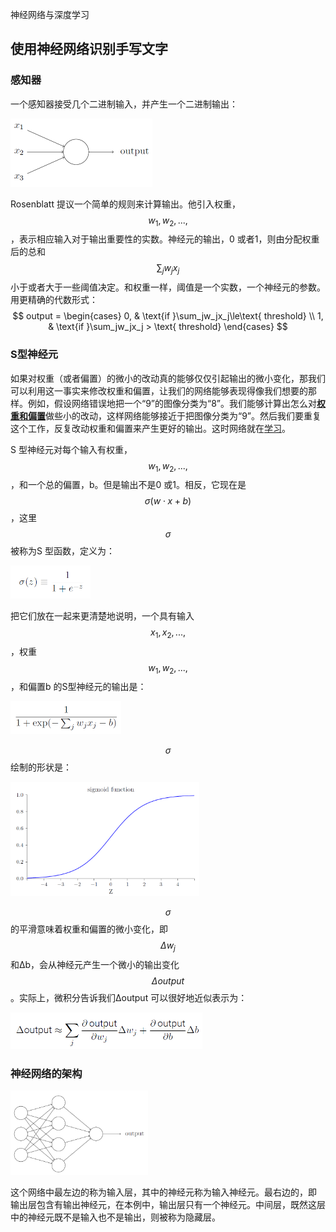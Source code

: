 神经网络与深度学习

## 使用神经网络识别手写文字

### 感知器

⼀个感知器接受⼏个⼆进制输⼊，并产⽣⼀个⼆进制输出：

<img src="神经网络与深度学习.assets/1622269057740.png" alt="1622269057740" style="zoom:50%;" />

Rosenblatt 提议⼀个简单的规则来计算输出。他引⼊权重，$$w_1,w_2,...,$$，表⽰相应输⼊对于输出重要性的实数。神经元的输出，0 或者1，则由分配权重后的总和$$\sum_jw_jx_j$$ ⼩于或者⼤于⼀些阈值决定。和权重⼀样，阈值是⼀个实数，⼀个神经元的参数。⽤更精确的代数形式：
$$
output =
\begin{cases} 
0,  & \text{if }\sum_jw_jx_j\le\text{ threshold} \\
1, & \text{if }\sum_jw_jx_j > \text{ threshold}
\end{cases}
$$

### S型神经元

如果对权重（或者偏置）的微⼩的改动真的能够仅仅引起输出的微⼩变化，那我们可以利⽤这⼀事实来修改权重和偏置，让我们的⽹络能够表现得像我们想要的那样。例如，假设⽹络错误地把⼀个“9”的图像分类为“8”。我们能够计算出怎么对<u>**权重和偏置**</u>做些⼩的改动，这样⽹络能够接近于把图像分类为“9”。然后我们要重复这个⼯作，反复改动权重和偏置来产⽣更好的输出。这时⽹络就在<u>学习</u>。

S 型神经元对每个输⼊有权重，$$w_1,w_2,...,$$，和⼀个总的偏置，b。但是输出不是0 或1。相反，它现在是$$\sigma(w \cdot x+b)$$，这⾥$$\sigma$$被称为S 型函数，定义为：

<img src="神经网络与深度学习.assets/1622269101633.png" alt="1622269101633" style="zoom:50%;" />

把它们放在⼀起来更清楚地说明，⼀个具有输⼊$$x_1,x_2,...,$$，权重$$w_1,w_2,...,$$，和偏置b 的S型神经元的输出是：

<img src="神经网络与深度学习.assets/1622269134300.png" alt="1622269134300" style="zoom:50%;" />

$$\sigma$$绘制的形状是：

<img src="神经网络与深度学习.assets/1622269161696.png" alt="1622269161696" style="zoom:33%;" />

$$\sigma$$的平滑意味着权重和偏置的微⼩变化，即$$\Delta w_j$$ 和Δb，会从神经元产⽣⼀个微⼩的输出变化$$\Delta output$$。实际上，微积分告诉我们Δoutput 可以很好地近似表⽰为：

<img src="神经网络与深度学习.assets/1622269185369.png" alt="1622269185369" style="zoom:50%;" />

### 神经网络的架构

<img src="神经网络与深度学习.assets/1622269207236.png" alt="1622269207236" style="zoom:33%;" />

这个⽹络中最左边的称为输⼊层，其中的神经元称为输⼊神经元。最右边的，即
输出层包含有输出神经元，在本例中，输出层只有⼀个神经元。中间层，既然这层中的神经元既不是输⼊也不是输出，则被称为隐藏层。